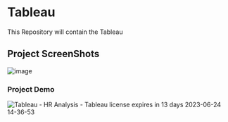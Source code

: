 # Tableau
This Repository will contain the Tableau

## Project ScreenShots

![image](https://github.com/nitin-pandita/Tableau/assets/91310284/e1103ae8-b780-480e-ad3f-ff826a6c5a3b)


### Project Demo

![Tableau - HR Analysis - Tableau license expires in 13 days 2023-06-24 14-36-53](https://github.com/nitin-pandita/Tableau/assets/91310284/25d3668d-92e9-4643-99da-438a2a14c985)
